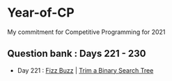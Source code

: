 # Year-of-CP
My commitment for Competitive Programming for 2021

## Question bank : Days 221 - 230
- Day 221 : [Fizz Buzz](https://leetcode.com/problems/fizz-buzz/) | [Trim a Binary Search Tree](https://leetcode.com/problems/trim-a-binary-search-tree/)